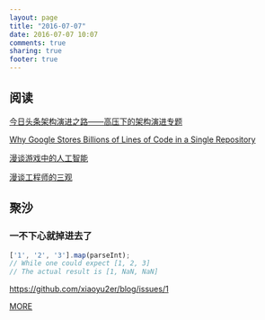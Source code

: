 ```yaml
---
layout: page
title: "2016-07-07"
date: 2016-07-07 10:07
comments: true
sharing: true
footer: true
---
```



## 阅读

[今日头条架构演进之路——高压下的架构演进专题](http://mp.weixin.qq.com/s?__biz=MzAwMDU1MTE1OQ%3D%3D&mid=2653547520&idx=1&sn=f303a6250eb68775e9b6dbbdea6b9f06&scene=0)

[Why Google Stores Billions of Lines of Code in a Single Repository](http://m.cacm.acm.org/magazines/2016/7/204032-why-google-stores-billions-of-lines-of-code-in-a-single-repository/fulltext)

[漫谈游戏中的人工智能](http://www.cnblogs.com/fingerpass/p/discussion-about-game-ai.html)


[漫谈工程师的三观](https://zhuanlan.zhihu.com/p/20916291)


## 聚沙

### 一不下心就掉进去了

```js
['1', '2', '3'].map(parseInt);
// While one could expect [1, 2, 3]
// The actual result is [1, NaN, NaN]
```

https://github.com/xiaoyu2er/blog/issues/1



[MORE](http://blog.mirreal.net/note/2016-07-07.html)
